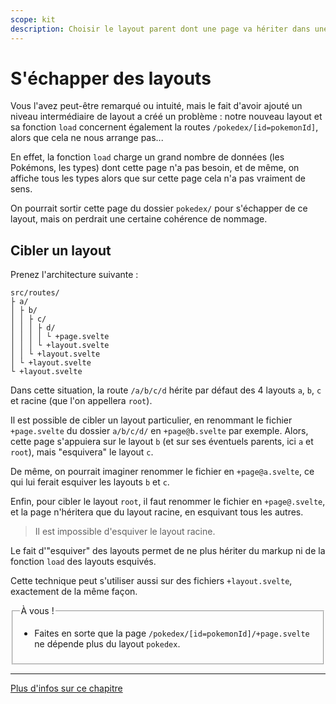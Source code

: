 ```yaml
---
scope: kit
description: Choisir le layout parent dont une page va hériter dans une application SvelteKit
---
```


# S'échapper des layouts

Vous l'avez peut-être remarqué ou intuité, mais le fait d'avoir ajouté un niveau intermédiaire de
layout a créé un problème : notre nouveau layout et sa fonction `load` concernent également la
routes `/pokedex/[id=pokemonId]`, alors que cela ne nous arrange pas...

En effet, la fonction `load` charge un grand nombre de données (les Pokémons, les types) dont cette
page n'a pas besoin, et de même, on affiche tous les types alors que sur cette page cela n'a pas
vraiment de sens.

On pourrait sortir cette page du dossier `pokedex/` pour s'échapper de ce layout, mais on perdrait
une certaine cohérence de nommage.

## Cibler un layout

Prenez l'architecture suivante :

```
src/routes/
├ a/
│ ├ b/
│ │ ├ c/
│ │ │ ├ d/
│ │ │ │ └ +page.svelte
│ │ │ └ +layout.svelte
│ │ └ +layout.svelte
│ └ +layout.svelte
└ +layout.svelte
```

Dans cette situation, la route `/a/b/c/d` hérite par défaut des 4 layouts `a`, `b`, `c` et racine
(que l'on appellera `root`).

Il est possible de cibler un layout particulier, en renommant le fichier `+page.svelte` du dossier
`a/b/c/d/` en `+page@b.svelte` par exemple. Alors, cette page s'appuiera sur le layout `b` (et sur
ses éventuels parents, ici `a` et `root`), mais "esquivera" le layout `c`.

De même, on pourrait imaginer renommer le fichier en `+page@a.svelte`, ce qui lui ferait esquiver
les layouts `b` et `c`.

Enfin, pour cibler le layout `root`, il faut renommer le fichier en `+page@.svelte`, et la page
n'héritera que du layout racine, en esquivant tous les autres.

> Il est impossible d'esquiver le layout racine.

Le fait d'"esquiver" des layouts permet de ne plus hériter du markup ni de la fonction `load` des
layouts esquivés.

Cette technique peut s'utiliser aussi sur des fichiers `+layout.svelte`, exactement de la même
façon.

<fieldset class='task'>
<legend>À vous !</legend>

- Faites en sorte que la page `/pokedex/[id=pokemonId]/+page.svelte` ne dépende plus du layout
  `pokedex`.

</fieldset>

---

[Plus d'infos sur ce chapitre](https://kit.svelte.dev/docs/advanced-routing#advanced-layouts-page)
